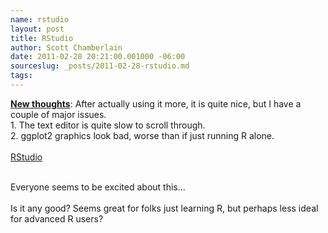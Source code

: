 ```yaml
--- 
name: rstudio
layout: post
title: RStudio
author: Scott Chamberlain
date: 2011-02-28 20:21:00.001000 -06:00
sourceslug: _posts/2011-02-28-rstudio.md
tags: 
---
```


<b><u>New thoughts</u></b>: After actually using it more, it is quite nice, but I have a couple of major issues.<br />1. The text editor is quite slow to scroll through.<br />2. ggplot2 graphics look bad, worse than if just running R alone.<br /><br /><a href="http://www.rstudio.org/">RStudio</a><br /><div><br /></div><div>Everyone seems to be excited about this...</div><div><br /></div><div>Is it any good? Seems great for folks just learning R, but perhaps less ideal for advanced R users?</div><div><br /></div>
